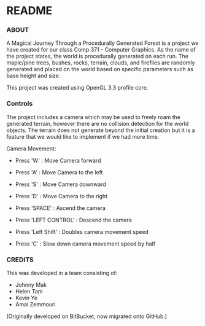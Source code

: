 # README #

### ABOUT ###
A Magical Journey Through a Procedurally Generated Forest is a project we have created for our class Comp 371 - Computer Graphics.
As the name of the project states, the world is procedurally generated on each run. The maple/pine trees, bushes, rocks, terrain, clouds, and fireflies are randomly generated and placed on the world based on specific parameters such as base height and size.

This project was created using OpenGL 3.3 profile core.


### Controls ###
The project includes a camera which may be used to freely roam the generated terrain, however there are no collision detection for the world objects.
The terrain does not generate beyond the initial creation but it is a feature that we would like to implement if we had more time.

Camera Movement: 
 * Press 'W' : Move Camera forward
 * Press 'A' : Move Camera to the left
 * Press 'S' : Move Camera downward
 * Press 'D' : Move Camera to the right

 * Press 'SPACE'        : Ascend the camera 
 * Press 'LEFT CONTROL' : Descend the camera 

 * Press 'Left Shift' : Doubles camera movement speed
 * Press 'C'          : Slow down camera movement speed by half


### CREDITS ###
This was developed in a team consisting of:

* Johnny Mak    
* Helen Tam     
* Kevin Ye      
* Amal Zemmouri 

(Originally developed on BitBucket, now migrated onto GitHub.)
